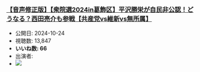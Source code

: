 ### [【音声修正版】【衆院選2024in葛飾区】平沢勝栄が自民非公認！どうなる？西田亮介も参戦【共産党vs維新vs無所属】](https://www.youtube.com/watch?v=kYUaQvDia-4)
-   公開日: 2024-10-24
-   視聴数: 13,847
-   **いいね数: 66**
-   出演者: 
- [![](https://img.youtube.com/vi/kYUaQvDia-4/hqdefault.jpg)](https://www.youtube.com/watch?v=kYUaQvDia-4)
